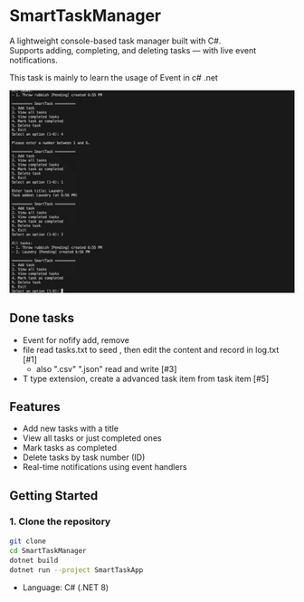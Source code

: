# SmartTaskManager

A lightweight console-based task manager built with C#.  
Supports adding, completing, and deleting tasks — with live event notifications.

This task is mainly to learn the usage of Event in c# .net

![Demo](./Logs/demo.gif)

## Done tasks

- Event for nofify add, remove
- file read tasks.txt to seed , then edit the content and record in log.txt [#1]
   - also ".csv" ".json" read and write [#3]
- T type extension, create a advanced task item from task item [#5]
 

## Features

- Add new tasks with a title
- View all tasks or just completed ones
- Mark tasks as completed
- Delete tasks by task number (ID)
- Real-time notifications using event handlers

 

## Getting Started

### 1. Clone the repository

```bash
git clone 
cd SmartTaskManager
dotnet build
dotnet run --project SmartTaskApp

```
- Language: C# (.NET 8)